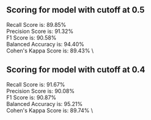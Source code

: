 ## Scoring for model with cutoff at 0.5

Recall Score is: 89.85% \
Precision Score is: 91.32% \
F1 Score is: 90.58% \
Balanced Accuracy is: 94.40% \
Cohen's Kappa Score is: 89.43% \

## Scoring for model with cutoff at 0.4

Recall Score is: 91.67% \
Precision Score is: 90.08% \
F1 Score is: 90.87% \
Balanced Accuracy is: 95.21% \
Cohen's Kappa Score is: 89.74% \
 